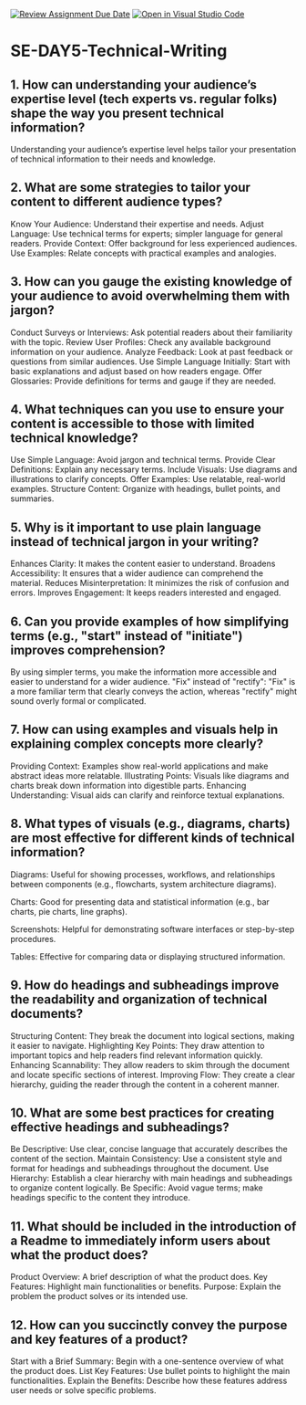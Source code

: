 [![Review Assignment Due Date](https://classroom.github.com/assets/deadline-readme-button-22041afd0340ce965d47ae6ef1cefeee28c7c493a6346c4f15d667ab976d596c.svg)](https://classroom.github.com/a/zsAR-pyY)
[![Open in Visual Studio Code](https://classroom.github.com/assets/open-in-vscode-2e0aaae1b6195c2367325f4f02e2d04e9abb55f0b24a779b69b11b9e10269abc.svg)](https://classroom.github.com/online_ide?assignment_repo_id=15730967&assignment_repo_type=AssignmentRepo)
# SE-DAY5-Technical-Writing
## 1. How can understanding your audience’s expertise level (tech experts vs. regular folks) shape the way you present technical information?
Understanding your audience’s expertise level helps tailor your presentation of technical information to their needs and knowledge.

## 2. What are some strategies to tailor your content to different audience types?
Know Your Audience: Understand their expertise and needs.
Adjust Language: Use technical terms for experts; simpler language for general readers.
Provide Context: Offer background for less experienced audiences.
Use Examples: Relate concepts with practical examples and analogies.


## 3. How can you gauge the existing knowledge of your audience to avoid overwhelming them with jargon?

Conduct Surveys or Interviews: Ask potential readers about their familiarity with the topic.
Review User Profiles: Check any available background information on your audience.
Analyze Feedback: Look at past feedback or questions from similar audiences.
Use Simple Language Initially: Start with basic explanations and adjust based on how readers engage.
Offer Glossaries: Provide definitions for terms and gauge if they are needed.

## 4. What techniques can you use to ensure your content is accessible to those with limited technical knowledge?

Use Simple Language: Avoid jargon and technical terms.
Provide Clear Definitions: Explain any necessary terms.
Include Visuals: Use diagrams and illustrations to clarify concepts.
Offer Examples: Use relatable, real-world examples.
Structure Content: Organize with headings, bullet points, and summaries.

## 5. Why is it important to use plain language instead of technical jargon in your writing?
Enhances Clarity: It makes the content easier to understand.
Broadens Accessibility: It ensures that a wider audience can comprehend the material.
Reduces Misinterpretation: It minimizes the risk of confusion and errors.
Improves Engagement: It keeps readers interested and engaged.

## 6. Can you provide examples of how simplifying terms (e.g., "start" instead of "initiate") improves comprehension?

By using simpler terms, you make the information more accessible and easier to understand for a wider audience.
"Fix" instead of "rectify": "Fix" is a more familiar term that clearly conveys the action, whereas "rectify" might sound overly formal or complicated.
## 7. How can using examples and visuals help in explaining complex concepts more clearly?
Providing Context: Examples show real-world applications and make abstract ideas more relatable.
Illustrating Points: Visuals like diagrams and charts break down information into digestible parts.
Enhancing Understanding: Visual aids can clarify and reinforce textual explanations.
## 8. What types of visuals (e.g., diagrams, charts) are most effective for different kinds of technical information?
Diagrams: Useful for showing processes, workflows, and relationships between components (e.g., flowcharts, system architecture diagrams).

Charts: Good for presenting data and statistical information (e.g., bar charts, pie charts, line graphs).

Screenshots: Helpful for demonstrating software interfaces or step-by-step procedures.

Tables: Effective for comparing data or displaying structured information.

## 9. How do headings and subheadings improve the readability and organization of technical documents?

Structuring Content: They break the document into logical sections, making it easier to navigate.
Highlighting Key Points: They draw attention to important topics and help readers find relevant information quickly.
Enhancing Scannability: They allow readers to skim through the document and locate specific sections of interest.
Improving Flow: They create a clear hierarchy, guiding the reader through the content in a coherent manner.

## 10. What are some best practices for creating effective headings and subheadings?
Be Descriptive: Use clear, concise language that accurately describes the content of the section.
Maintain Consistency: Use a consistent style and format for headings and subheadings throughout the document.
Use Hierarchy: Establish a clear hierarchy with main headings and subheadings to organize content logically.
Be Specific: Avoid vague terms; make headings specific to the content they introduce.

## 11. What should be included in the introduction of a Readme to immediately inform users about what the product does?

Product Overview: A brief description of what the product does.
Key Features: Highlight main functionalities or benefits.
Purpose: Explain the problem the product solves or its intended use.
## 12. How can you succinctly convey the purpose and key features of a product?
Start with a Brief Summary: Begin with a one-sentence overview of what the product does.
List Key Features: Use bullet points to highlight the main functionalities.
Explain the Benefits: Describe how these features address user needs or solve specific problems.

